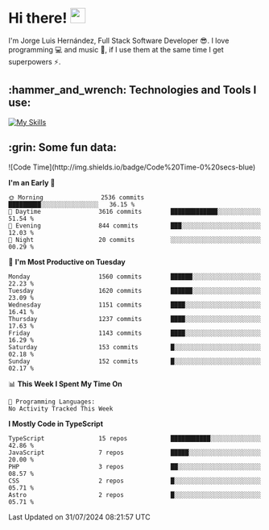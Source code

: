 <h1 align="left">
 <abc>
  <br>Hi there! <img src="https://user-images.githubusercontent.com/42378118/110234147-e3259600-7f4e-11eb-95be-0c4047144dea.gif" width="30"><br>
 </abc>
</h1>

I'm Jorge Luis Hernández, Full Stack Software Developer :sunglasses:. I love programming :computer: and music :musical_score:, if I use them at the same time I get superpowers :zap:. 


<h2 align="left">:hammer_and_wrench: Technologies and Tools I use:</h2>

[![My Skills](https://skillicons.dev/icons?i=js,ts,html,css,py,vue,react,next,nest,postgres,mysql)](https://skillicons.dev)

<h2 align="left">:grin: Some fun data:</h2>
<!--START_SECTION:waka-->
![Code Time](http://img.shields.io/badge/Code%20Time-0%20secs-blue)

**I'm an Early 🐤** 

```text
🌞 Morning                2536 commits        █████████░░░░░░░░░░░░░░░░   36.15 % 
🌆 Daytime                3616 commits        █████████████░░░░░░░░░░░░   51.54 % 
🌃 Evening                844 commits         ███░░░░░░░░░░░░░░░░░░░░░░   12.03 % 
🌙 Night                  20 commits          ░░░░░░░░░░░░░░░░░░░░░░░░░   00.29 % 
```
📅 **I'm Most Productive on Tuesday** 

```text
Monday                   1560 commits        ██████░░░░░░░░░░░░░░░░░░░   22.23 % 
Tuesday                  1620 commits        ██████░░░░░░░░░░░░░░░░░░░   23.09 % 
Wednesday                1151 commits        ████░░░░░░░░░░░░░░░░░░░░░   16.41 % 
Thursday                 1237 commits        ████░░░░░░░░░░░░░░░░░░░░░   17.63 % 
Friday                   1143 commits        ████░░░░░░░░░░░░░░░░░░░░░   16.29 % 
Saturday                 153 commits         █░░░░░░░░░░░░░░░░░░░░░░░░   02.18 % 
Sunday                   152 commits         █░░░░░░░░░░░░░░░░░░░░░░░░   02.17 % 
```


📊 **This Week I Spent My Time On** 

```text
💬 Programming Languages: 
No Activity Tracked This Week
```

**I Mostly Code in TypeScript** 

```text
TypeScript               15 repos            ███████████░░░░░░░░░░░░░░   42.86 % 
JavaScript               7 repos             █████░░░░░░░░░░░░░░░░░░░░   20.00 % 
PHP                      3 repos             ██░░░░░░░░░░░░░░░░░░░░░░░   08.57 % 
CSS                      2 repos             █░░░░░░░░░░░░░░░░░░░░░░░░   05.71 % 
Astro                    2 repos             █░░░░░░░░░░░░░░░░░░░░░░░░   05.71 % 
```




 Last Updated on 31/07/2024 08:21:57 UTC
<!--END_SECTION:waka-->
